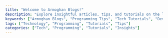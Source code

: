 ```yaml
---
title: "Welcome to Armoghan Blogs!"
description: "Explore insightful articles, tips, and tutorials on the latest in technology and programming. Stay updated and inspired with Armoghan Blogs' curated content."
keywords: ["Armoghan Blogs", "Programming Tips", "Tech Tutorials", "Developer Resources", "Coding Insights"]
tags: ["Technology", "Programming", "Tutorials", "Tips"]
categories: ["Tech", "Programming", "Tutorials", "Insights"]
---
```

